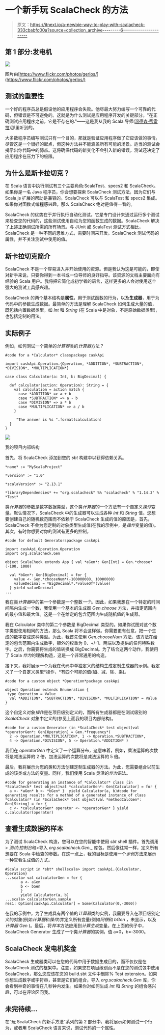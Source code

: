 # 一个新手玩 ScalaCheck 的方法

> 原文：<https://itnext.io/a-newbie-way-to-play-with-scalacheck-333cbabfc00a?source=collection_archive---------6----------------------->

## 第 1 部分:发电机

![](img/2506000012082d437e4171a7c208e484.png)

图片由[https://www.flickr.com/photos/gerlos/](https://www.flickr.com/photos/gerlos/)

## 测试的重要性

一个好的程序员总是假设他的应用程序会失败。他尽最大努力编写一个可靠的代码，但错误是不可避免的。这就是为什么测试是应用程序开发的关键部分。"在正确测试应用程序之前，它是不存在的."——这是我从我的 Scala 导师([温德森·费雷拉](https://medium.com/u/a43d48be8213?source=post_page-----333cbabfc00a--------------------------------))那里听到的。

大多数程序员编写测试只有一个目的，那就是验证应用程序做了它应该做的事情。尽管这是一个很好的起点，但这种方法并不能涵盖所有可能的场景。适当的测试会揭示出你代码中的弱点。这将确保代码的新变化不会引入新的错误。测试还决定了应用程序在压力下的极限。

## 为什么是斯卡拉切克？

在 Scala 语言中执行测试有三个主要角色:ScalaTest、specs2 和 ScalaCheck。如果你是一名 Java 程序员，你会想要探索 ScalaCheck 测试方法，因为它们与 Scala.js 扩展的帮助是兼容的。ScalaCheck 可以与 ScalaTest 和 specs2 集成。如果你对函数式编程感兴趣，那么 ScalaCheck 绝对是值得一看的。

ScalaCheck 的优势在于并行执行自动化测试。它是专门设计来通过运行多个测试来检查您的代码的，这些测试使用自动为您的函数生成的数据。ScalaCheck 解决了上述正确测试所需的所有场景。与 JUnit 或 ScalaTest 测试方式相比，ScalaCheck 是一种不同的思维方式，需要时间来开发。ScalaCheck 测试代码的属性，并不关注测试中使用的值。

## 斯卡拉切克简介

ScalaCheck 不是一个容易进入并开始使用的资源。但是我认为这是可能的，即使对新手来说，只要你得到一本书或一位导师的良好指导。该资源的文档主要面向有经验的 Scala 用户。我将把它简化成初学者的语言，这样更多的人会对使用这个强大的测试工具感兴趣。

ScalaCheck 的两个基本结构是**属性**，用于测试函数的行为，以及**生成器**，用于为代码中的参数生成数据。最简单的方法是理解 ScalaCheck 如何生成大量的值，既包括内置数据类型，如 *Int* 和 *String* (在 Scala 中是对象，不是原始数据类型)，也包括定制的用法。

## 实际例子

例如，如何测试一个简单的*计算器*类的*计算器*方法？

```
#code for a *Calculator* classpackage caskApi

import caskApi.Operation.{Operation, *ADDITION*, *SUBTRACTION*, *DIVISION*, *MULTIPLICATION*}

case class Calculator(a: Int, b: BigDecimal) {

  def calculator(action: Operation): String = {
    val calculation = action match {
      case *ADDITION* => a + b
      case *SUBTRACTION* => a - b
      case *DIVISION* => a * b
      case *MULTIPLICATION* => a / b
    }

     "The answer is %s ".format(calculation)
  }
}
```

![](img/d17e61f33b5ffb5b28853121b4373c0a.png)

我的项目内部结构

首先，将 ScalaCheck 添加到您的 *sbt* 构建中以获得依赖关系。

```
*name* := "MyScalaProject"

*version* := "1.0"

*scalaVersion* := "2.13.1"

*libraryDependencies* += "org.scalacheck" %% "scalacheck" % "1.14.3" % *Test*
```

类*计算器*的参数是数字数据类型，这个类*计算器*的一个方法有一个自定义*操作*变量。默认情况下，ScalaCheck 中的生成器可以生成各种 *Int* 和 *String* 值。您想要创建自己的随机数范围而不依赖于 ScalaCheck 生成的值的原因是，首先，ScalaCheck 不会为您定制的对象类型生成值(在我的示例中，是*操作*变量的值)。其次，有时你想要对你的测试有更多的控制。

```
#code for default Generatorspackage caskApi

import caskApi.Operation.Operation
import org.scalacheck.Gen

object ScalaCheck extends App { val *aGen*: Gen[Int] = Gen.*choose*(-100, 1000)

  val *bGen*: Gen[BigDecimal] = for {
    value <- Gen.*chooseNum*(-100000000, 10000000)
    valueDecimal = *BigDecimal*.*valueOf*(value)
  } yield valueDecimal
...
```

我在类*计算器*中的第一个参数是一个整数*一个*。因此，如果我想在一个特定的时间间隔内生成一个数，我使用一个基本的生成器 *Gen.choose* 方法，并指定范围内的最小值和最大值。这是一个在给定的包含范围内生成随机值的生成器。

我在 Calculator 类中的第二个参数是 BigDecimal 类型的。如果你试图对这个数字类型使用相同的方法，那么 Scala 将不会这样做。你需要更有创意，把一个生成的数字变成这种类型。为此，我首先使用 *Gen.chooseNum* 方法，该方法在给定的包含范围内生成数字，额外的权重为 0、+/-1、两端以及提供的任何特殊数字。之后，你需要将生成的值转换成 BigDecimal。为了结合这两个动作，我使用了 Scala *作为*的理解构造，这是一个非常通用的构造。

接下来，我将展示一个为我在代码中单独定义的结构生成定制生成器的示例。我定义了一个自定义类型*操作，*有四个可能的值(加、减、除、乘)。

```
#code for a custom object *Operation*package caskApi

object Operation extends Enumeration {
 type Operation = Value
  val *ADDITION*, *SUBTRACTION*, *DIVISION*, *MULTIPLICATION* = Value
}
```

这个自定义对象*操作*是在项目级别定义的，而所有生成器都是在测试级别的 *ScalaCheck* 对象中定义的(参见上面我的项目内部结构)。

```
#code for a custom Generator (in *ScalaCheck* test object)val *operatorGen*: Gen[Operation] = Gen.*frequency*(
  2 -> Operation.*MULTIPLICATION*, 1 -> Operation.*SUBTRACTION*,
  4 -> Operation.*DIVISION*, 5 -> Operation.*ADDITION* )
```

我们在 *operatorGen* 中定义了一个运算分布，这意味着，例如，乘法运算的次数将是减法运算的 2 倍，加法运算的次数将是减法运算的 5 倍。

最后，我将展示为您的类和方法创建定制生成器的方法。为此，您需要组合以前生成的该类或方法的变量。同样，我们使用 Scala 灵活的*作为*语法。

```
#code for generating an instance of *Calculator* class (in *ScalaCheck* test object)val *calculatorGen*: Gen[Calculator] = for {
  a <- *aGen* b <- *bGen* }  yield Calculator(a, b)#code for generating results for a method of a generated instance of class *Calculator* (in *ScalaCheck* test object)val *methodCalcGen*: Gen[String] = for {
  c <- *calculatorGen* operator <- *operatorGen* } yield c.calculator(operator)
```

## 查看生成数据的样本

为了测试 ScalaCheck 构造，您可以在您的智能中使用 *sbt* shell 插件。首先调用> *测试:控制台*和>导入 *org.scalacheck.Gen._* 库包。然后像往常一样，定义所有想要在 Scala 中检查的参数。在这一点上，我的目标是使用一个*示例*方法来展示一种查看生成值的方式。

```
#Scala script in *sbt* shellscala> import caskApi.{Calculator, Operation}
...scala> val calculatorGen = for {
       a <- aGen
       b <- bGen
       } 
       yield Calculator(a, b)
...scala> calculatorGen.sample
res1: Option[caskApi.Calculator] = Some(Calculator(0,-3000))
```

在我的示例中，为了生成具有两个值的*计算器*类的实例，我需要导入在项目级别定义的对象(例如*计算器*和*操作*)并定义所有变量(例如*阿根*和 *bGen* ，未显示，以及*计算器 Gen* )。最后，将*样本*方法应用到*计算生成*变量。在上面的例子中，ScalaCheck Generator 生成了一个类*计算器*的实例，值 a=0，b=-3000。

## ScalaCheck 发电机奖金

ScalaCheck 生成器类可以在您的代码中用于数据生成目的，而不仅仅是在 ScalaCheck 测试的框架中。注意，如果您在项目级别而不是在您的测试包中使用 ScalaCheck，那么您应该在您的 build.sbt 文件中删除% Test extension。如果你想生成数字或字符串，甚至是它们的组合，导入 *org.scalacheck.Gen* 库，你会看到神奇的事情在几秒钟内发生。如果你对如何生成 *Int* 和 *String* 的组合感兴趣，可以在评论区问我。

## 未完待续…

在“玩 ScalaCheck 的新手方法”系列的第 2 部分中，我将展示如何测试一个行为，或者用 ScalaCheck 语言来说，测试代码的一个属性。